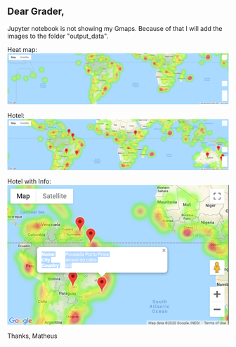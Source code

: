 ## Dear Grader,

Jupyter notebook is not showing my Gmaps.
Because of that I will add the images to the folder "output_data".

Heat map:
![Heat Map](output_data/Heatmap.png)

Hotel:
![Hotel Map](output_data/Hotel_Map.png)

Hotel with Info:
![Hotel Map Info](output_data/Hotel_Map_info.png)

Thanks,
Matheus